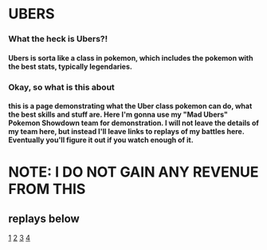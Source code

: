 # UBERS
### What the heck is Ubers?!
#### Ubers is sorta like a class in pokemon, which includes the pokemon with the best stats, typically legendaries.
### Okay, so what is this about
#### this is a page demonstrating what the Uber class pokemon can do, what the best skills and stuff are. Here I'm gonna use my "Mad Ubers" Pokemon Showdown team for demonstration. I will not leave the details of my team here, but instead I'll leave links to replays of my battles here. Eventually you'll figure it out if you watch enough of it.
# NOTE: I DO NOT GAIN ANY REVENUE FROM THIS
## replays below
[1](https://replay.pokemonshowdown.com/gen8ubers-1164751476)
[2](https://replay.pokemonshowdown.com/gen8ubers-1164734555)
[3](https://replay.pokemonshowdown.com/gen8ubers-1164745737)
[4](https://replay.pokemonshowdown.com/gen8ubers-1164759805)
